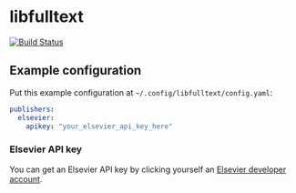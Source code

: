 # libfulltext

[![Build Status](https://travis-ci.org/andrenarchy/libfulltext.svg?branch=master)](https://travis-ci.org/andrenarchy/libfulltext)

## Example configuration
Put this example configuration at `~/.config/libfulltext/config.yaml`:
```yaml
publishers:
  elsevier:
    apikey: "your_elsevier_api_key_here"
```

### Elsevier API key
You can get an Elsevier API key by clicking yourself an
[Elsevier developer account](https://dev.elsevier.com/user/registration).
